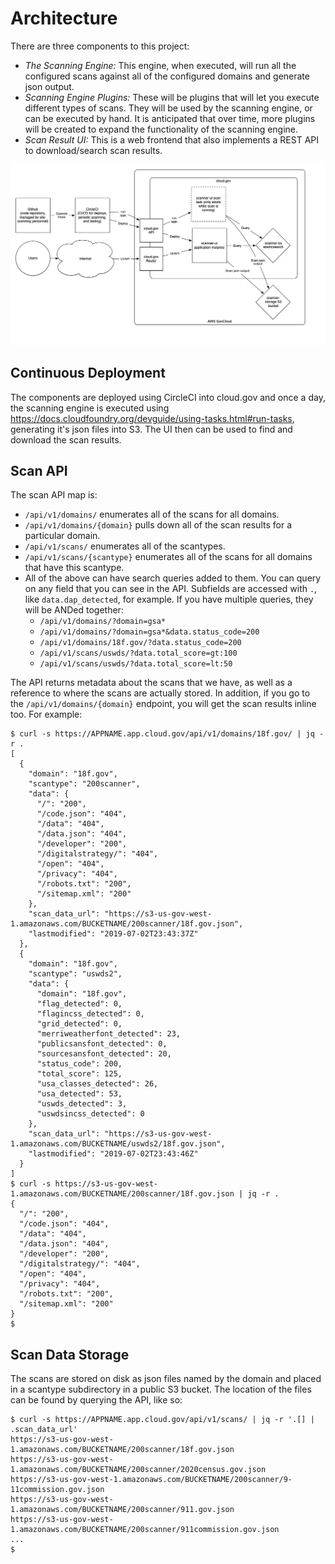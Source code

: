 # Architecture

There are three components to this project:
- *The Scanning Engine:*  This engine, when executed, will run all the configured scans 
  against all of the configured domains and generate json output.
- *Scanning Engine Plugins:*  These will be plugins that will let you execute different
  types of scans.  They will be used by the scanning engine, or can be executed by hand.
  It is anticipated that over time, more plugins will be created to expand the functionality
  of the scanning engine.
- *Scan Result UI:*  This is a web frontend that also implements a REST API to download/search
  scan results.

![diagram of site-scanning architecture](scanner-ui.png)


## Continuous Deployment

The components are deployed using CircleCI into cloud.gov and once a day, the scanning engine is
executed using https://docs.cloudfoundry.org/devguide/using-tasks.html#run-tasks, generating
it's json files into S3.  The UI then can be used to find and download the scan results.


## Scan API

The scan API map is:
  - `/api/v1/domains/` enumerates all of the scans for all domains.
  - `/api/v1/domains/{domain}` pulls down all of the scan results for a particular domain.
  - `/api/v1/scans/` enumerates all of the scantypes.
  - `/api/v1/scans/{scantype}` enumerates all of the scans for all domains that have this scantype.
  - All of the above can have search queries added to them.
    You can query on any field that you can see in the API.  Subfields are accessed
    with `.`, like `data.dap_detected`, for example.  If you have multiple queries,
    they will be ANDed together:
    - `/api/v1/domains/?domain=gsa*`
    - `/api/v1/domains/?domain=gsa*&data.status_code=200`
    - `/api/v1/domains/18f.gov/?data.status_code=200`
    - `/api/v1/scans/uswds/?data.total_score=gt:100`
    - `/api/v1/scans/uswds/?data.total_score=lt:50`

The API returns metadata about the scans that we have, as well as a reference to where the scans are actually
stored.  In addition, if you go to the `/api/v1/domains/{domain}` endpoint, you will get the scan results inline
too.  For example:
```
$ curl -s https://APPNAME.app.cloud.gov/api/v1/domains/18f.gov/ | jq -r .
[
  {
    "domain": "18f.gov",
    "scantype": "200scanner",
    "data": {
      "/": "200",
      "/code.json": "404",
      "/data": "404",
      "/data.json": "404",
      "/developer": "200",
      "/digitalstrategy/": "404",
      "/open": "404",
      "/privacy": "404",
      "/robots.txt": "200",
      "/sitemap.xml": "200"
    },
    "scan_data_url": "https://s3-us-gov-west-1.amazonaws.com/BUCKETNAME/200scanner/18f.gov.json",
    "lastmodified": "2019-07-02T23:43:37Z"
  },
  {
    "domain": "18f.gov",
    "scantype": "uswds2",
    "data": {
      "domain": "18f.gov",
      "flag_detected": 0,
      "flagincss_detected": 0,
      "grid_detected": 0,
      "merriweatherfont_detected": 23,
      "publicsansfont_detected": 0,
      "sourcesansfont_detected": 20,
      "status_code": 200,
      "total_score": 125,
      "usa_classes_detected": 26,
      "usa_detected": 53,
      "uswds_detected": 3,
      "uswdsincss_detected": 0
    },
    "scan_data_url": "https://s3-us-gov-west-1.amazonaws.com/BUCKETNAME/uswds2/18f.gov.json",
    "lastmodified": "2019-07-02T23:43:46Z"
  }
]
$ curl -s https://s3-us-gov-west-1.amazonaws.com/BUCKETNAME/200scanner/18f.gov.json | jq -r .
{
  "/": "200",
  "/code.json": "404",
  "/data": "404",
  "/data.json": "404",
  "/developer": "200",
  "/digitalstrategy/": "404",
  "/open": "404",
  "/privacy": "404",
  "/robots.txt": "200",
  "/sitemap.xml": "200"
}
$
```

## Scan Data Storage

The scans are stored on disk as json files named by the domain and placed in a scantype
subdirectory in a public S3 bucket.  The location of the files can be found by querying
the API, like so:
```
$ curl -s https://APPNAME.app.cloud.gov/api/v1/scans/ | jq -r '.[] | .scan_data_url'
https://s3-us-gov-west-1.amazonaws.com/BUCKETNAME/200scanner/18f.gov.json
https://s3-us-gov-west-1.amazonaws.com/BUCKETNAME/200scanner/2020census.gov.json
https://s3-us-gov-west-1.amazonaws.com/BUCKETNAME/200scanner/9-11commission.gov.json
https://s3-us-gov-west-1.amazonaws.com/BUCKETNAME/200scanner/911.gov.json
https://s3-us-gov-west-1.amazonaws.com/BUCKETNAME/200scanner/911commission.gov.json
...
$ 
```
